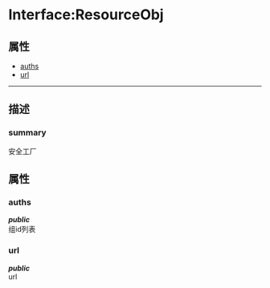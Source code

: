 # Interface:ResourceObj   
## 属性
+ [auths](#PROP_auths)
+ [url](#PROP_url)
---   
## 描述
   
### summary   
安全工厂  
   
## 属性   
### <a id="PROP_auths">auths</a>   
***public***   
组id列表
     
### <a id="PROP_url">url</a>   
***public***   
url
     
